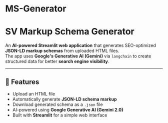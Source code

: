 # MS-Generator

# SV Markup Schema Generator

An **AI-powered Streamlit web application** that generates SEO-optimized **JSON-LD markup schemas** from uploaded HTML files.  
The app uses **Google's Generative AI (Gemini)** via `langchain` to create structured data for better **search engine visibility**.

---

## 🚀 Features
- Upload an HTML file
- Automatically generate **JSON-LD schema markup**
- Download generated schema as a `.json` file
- AI-powered using **Google Generative AI (Gemini 2.0)**
- Built with **Streamlit** for a simple web interface

